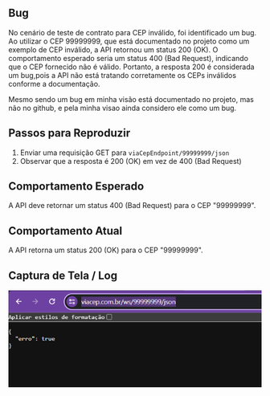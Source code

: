 ## Bug

No cenário de teste de contrato para CEP inválido, 
foi identificado um bug. Ao utilizar o CEP
99999999, que está documentado no projeto como um 
exemplo de CEP inválido, a API retornou um status 
200 (OK). O comportamento esperado seria um status
400 (Bad Request), indicando que o CEP fornecido 
não é válido. Portanto, a resposta 200 é 
considerada um bug,pois a API não está tratando 
corretamente os CEPs inválidos conforme a 
documentação.

Mesmo sendo um bug em minha visão está documentado 
no projeto, mas não no github, e pela minha visao 
ainda considero ele como um bug.

## Passos para Reproduzir

1. Enviar uma requisição GET para `viaCepEndpoint/99999999/json`
2. Observar que a resposta é 200 (OK) em vez de 400 (Bad Request)

## Comportamento Esperado

A API deve retornar um status 400 (Bad Request) para o CEP "99999999".

## Comportamento Atual

A API retorna um status 200 (OK) para o CEP "99999999".

## Captura de Tela / Log

![Log Do Bug](src/main/resources/img/Caso%20de%20Bug.png)